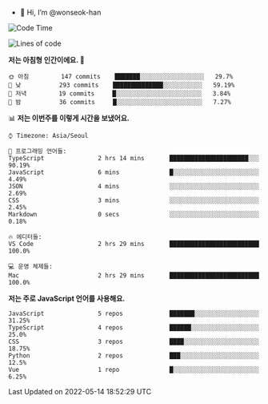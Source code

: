 - 👋 Hi, I’m @wonseok-han

<!---
wonseok-han/wonseok-han is a ✨ special ✨ repository because its `README.md` (this file) appears on your GitHub profile.
You can click the Preview link to take a look at your changes.
--->

<!--START_SECTION:waka-->
![Code Time](http://img.shields.io/badge/Code%20Time-384%20hrs%205%20mins-blue)

![Lines of code](https://img.shields.io/badge/%EC%A0%80%EB%8A%94%20%EC%97%AC%ED%83%9C%EA%B9%8C%EC%A7%80%20-229%20Thousand%20%EC%A4%84%EC%9D%98%20%EC%BD%94%EB%93%9C%EB%A5%BC%20%EC%9E%91%EC%84%B1%ED%96%88%EC%96%B4%EC%9A%94.-blue)

**저는 아침형 인간이에요. 🐤** 

```text
🌞 아침         147 commits    ███████░░░░░░░░░░░░░░░░░░   29.7% 
🌆 낮　         293 commits    ██████████████░░░░░░░░░░░   59.19% 
🌃 저녁         19 commits     █░░░░░░░░░░░░░░░░░░░░░░░░   3.84% 
🌙 밤　         36 commits     █░░░░░░░░░░░░░░░░░░░░░░░░   7.27%

```


📊 **저는 이번주를 이렇게 시간을 보냈어요.** 

```text
⌚︎ Timezone: Asia/Seoul

💬 프로그래밍 언어들: 
TypeScript               2 hrs 14 mins       ██████████████████████░░░   90.19% 
JavaScript               6 mins              █░░░░░░░░░░░░░░░░░░░░░░░░   4.49% 
JSON                     4 mins              ░░░░░░░░░░░░░░░░░░░░░░░░░   2.69% 
CSS                      3 mins              ░░░░░░░░░░░░░░░░░░░░░░░░░   2.45% 
Markdown                 0 secs              ░░░░░░░░░░░░░░░░░░░░░░░░░   0.18%

🔥 에디터들: 
VS Code                  2 hrs 29 mins       █████████████████████████   100.0%

💻 운영 체제들: 
Mac                      2 hrs 29 mins       █████████████████████████   100.0%

```

**저는 주로 JavaScript 언어를 사용해요.** 

```text
JavaScript               5 repos             ███████░░░░░░░░░░░░░░░░░░   31.25% 
TypeScript               4 repos             ██████░░░░░░░░░░░░░░░░░░░   25.0% 
CSS                      3 repos             ████░░░░░░░░░░░░░░░░░░░░░   18.75% 
Python                   2 repos             ███░░░░░░░░░░░░░░░░░░░░░░   12.5% 
Vue                      1 repo              █░░░░░░░░░░░░░░░░░░░░░░░░   6.25%

```



 Last Updated on 2022-05-14 18:52:29 UTC
<!--END_SECTION:waka-->
